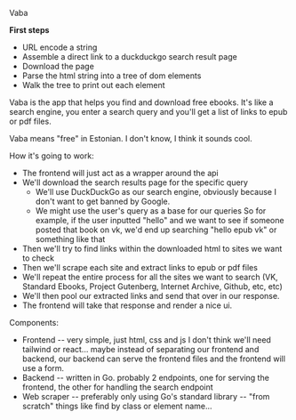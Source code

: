 Vaba

**First steps**
- URL encode a string
- Assemble a direct link to a duckduckgo search result page
- Download the page
- Parse the html string into a tree of dom elements
- Walk the tree to print out each element

Vaba is the app that helps you find and download free ebooks.
It's like a search engine, you enter a search query and you'll
get a list of links to epub or pdf files.

Vaba means "free" in Estonian. I don't know, I think it sounds cool.

How it's going to work:
- The frontend will just act as a wrapper around the api
- We'll download the search results page for the specific query
    - We'll use DuckDuckGo as our search engine, obviously because I
      don't want to get banned by Google.
    - We might use the user's query as a base for our queries
      So for example, if the user inputted "hello" and we want to
      see if someone posted that book on vk, we'd end up searching
      "hello epub vk" or something like that
- Then we'll try to find links within the downloaded html to sites
  we want to check
- Then we'll scrape each site and extract links to epub or pdf files
- We'll repeat the entire process for all the sites we want to search
  (VK, Standard Ebooks, Project Gutenberg, Internet Archive, Github, etc, etc)
- We'll then pool our extracted links and send that over in our response.
- The frontend will take that response and render a nice ui.

Components:
- Frontend -- very simple, just html, css and js
  I don't think we'll need tailwind or react...
  maybe instead of separating our frontend and backend,
  our backend can serve the frontend files and the frontend
  will use a form.
- Backend -- written in Go.
  probably 2 endpoints, one for serving the frontend,
  the other for handling the search endpoint
- Web scraper -- preferably only using Go's standard library -- "from scratch"
  things like find by class or element name...